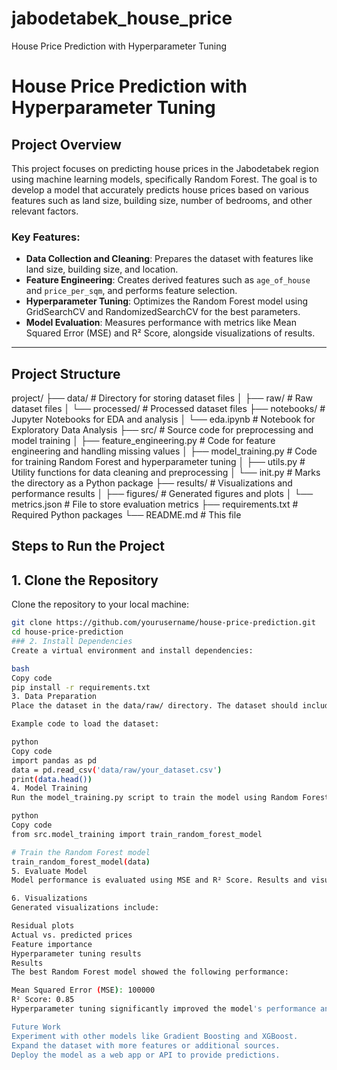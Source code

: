 # jabodetabek_house_price
House Price Prediction with Hyperparameter Tuning
# House Price Prediction with Hyperparameter Tuning

## Project Overview
This project focuses on predicting house prices in the Jabodetabek region using machine learning models, specifically Random Forest. The goal is to develop a model that accurately predicts house prices based on various features such as land size, building size, number of bedrooms, and other relevant factors.

### Key Features:
- **Data Collection and Cleaning**: Prepares the dataset with features like land size, building size, and location.
- **Feature Engineering**: Creates derived features such as `age_of_house` and `price_per_sqm`, and performs feature selection.
- **Hyperparameter Tuning**: Optimizes the Random Forest model using GridSearchCV and RandomizedSearchCV for the best parameters.
- **Model Evaluation**: Measures performance with metrics like Mean Squared Error (MSE) and R² Score, alongside visualizations of results.

---

## Project Structure
project/ ├── data/ # Directory for storing dataset files │ ├── raw/ # Raw dataset files │ └── processed/ # Processed dataset files ├── notebooks/ # Jupyter Notebooks for EDA and analysis │ └── eda.ipynb # Notebook for Exploratory Data Analysis ├── src/ # Source code for preprocessing and model training │ ├── feature_engineering.py # Code for feature engineering and handling missing values │ ├── model_training.py # Code for training Random Forest and hyperparameter tuning │ ├── utils.py # Utility functions for data cleaning and preprocessing │ └── init.py # Marks the directory as a Python package ├── results/ # Visualizations and performance results │ ├── figures/ # Generated figures and plots │ └── metrics.json # File to store evaluation metrics ├── requirements.txt # Required Python packages └── README.md # This file

## Steps to Run the Project

## 1. Clone the Repository
Clone the repository to your local machine:
```bash
git clone https://github.com/yourusername/house-price-prediction.git
cd house-price-prediction
### 2. Install Dependencies
Create a virtual environment and install dependencies:

bash
Copy code
pip install -r requirements.txt
3. Data Preparation
Place the dataset in the data/raw/ directory. The dataset should include columns like price_in_rp, land_size_m2, building_size_m2, bedrooms, bathrooms, etc.

Example code to load the dataset:

python
Copy code
import pandas as pd
data = pd.read_csv('data/raw/your_dataset.csv')
print(data.head())
4. Model Training
Run the model_training.py script to train the model using Random Forest and perform hyperparameter tuning:

python
Copy code
from src.model_training import train_random_forest_model

# Train the Random Forest model
train_random_forest_model(data)
5. Evaluate Model
Model performance is evaluated using MSE and R² Score. Results and visualizations are stored in the results/ directory.

6. Visualizations
Generated visualizations include:

Residual plots
Actual vs. predicted prices
Feature importance
Hyperparameter tuning results
Results
The best Random Forest model showed the following performance:

Mean Squared Error (MSE): 100000
R² Score: 0.85
Hyperparameter tuning significantly improved the model's performance and predictive accuracy.

Future Work
Experiment with other models like Gradient Boosting and XGBoost.
Expand the dataset with more features or additional sources.
Deploy the model as a web app or API to provide predictions.
